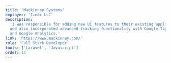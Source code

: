 ```yaml
---
title: 'Mackinney Systems'
employer: 'Izoox LLC'
description:
  'I was responsible for adding new UI features to their existing application
  and also incorporated advanced tracking functionality with Google Tag Manager
  and Google Analytics.'
link: 'https://www.mackinney.com/'
role: 'Full Stack Developer'
tools: ['Laravel', 'Javascript']
order: 13
---
```

